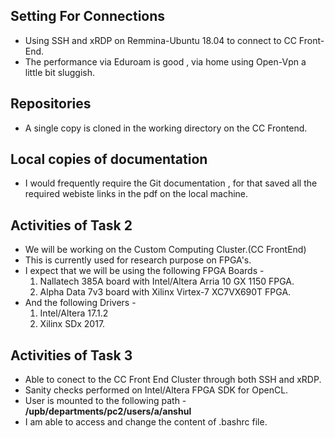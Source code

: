 ## Setting For Connections
- Using SSH and xRDP on Remmina-Ubuntu 18.04 to connect to CC Front-End.
- The performance via Eduroam is good , via home using Open-Vpn a little bit sluggish.

## Repositories
- A single copy is cloned in the working directory on the CC Frontend.

## Local copies of documentation
- I would frequently require the Git documentation , for that saved all the required webiste links in the pdf on the local machine.

## Activities of Task 2
- We will be working on the Custom Computing Cluster.(CC FrontEnd)
- This is currently used for research purpose on FPGA's.
- I expect that we will be using the following FPGA Boards -
  1) Nallatech 385A board with Intel/Altera Arria 10 GX 1150 FPGA.
  2) Alpha Data 7v3 board with Xilinx Virtex-7 XC7VX690T FPGA.
- And the following Drivers - 
  1) Intel/Altera 17.1.2
  2) Xilinx SDx 2017.

## Activities of Task 3
- Able to conect to the CC Front End Cluster through both SSH and xRDP.
- Sanity checks performed on Intel/Altera FPGA SDK for OpenCL.
- User is mounted to the following path - **/upb/departments/pc2/users/a/anshul**
- I am able to access and change the content of .bashrc file.

